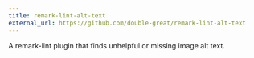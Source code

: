 ```yaml
---
title: remark-lint-alt-text
external_url: https://github.com/double-great/remark-lint-alt-text
---
```


A remark-lint plugin that finds unhelpful or missing image alt text.
